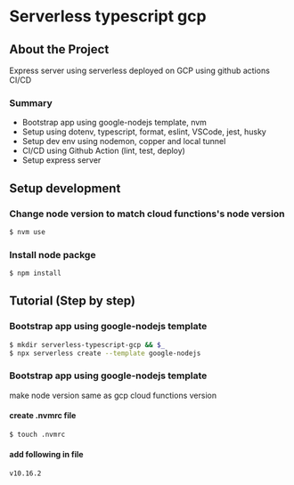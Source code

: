 # Serverless typescript gcp
## About the Project
Express server using serverless deployed on GCP using github actions CI/CD 

### Summary
* Bootstrap app using google-nodejs template, nvm
* Setup using dotenv, typescript, format, eslint, VSCode, jest, husky
* Setup dev env using nodemon, copper and local tunnel
* CI/CD using Github Action (lint, test, deploy)
* Setup express server

## Setup development
### Change node version to match cloud functions's node version 
```bash
$ nvm use
```
### Install node packge 
```bash
$ npm install
```


## Tutorial (Step by step)

### Bootstrap app using google-nodejs template
```bash
$ mkdir serverless-typescript-gcp && $_
$ npx serverless create --template google-nodejs
``` 

### Bootstrap app using google-nodejs template
make node version same as gcp cloud functions version

#### create .nvmrc file
```bash
$ touch .nvmrc 
```
#### add following in file
```
v10.16.2
```